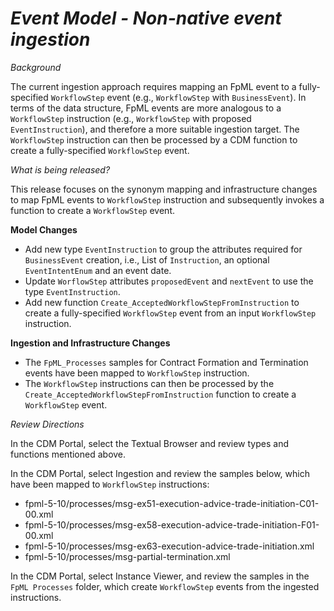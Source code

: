 # *Event Model - Non-native event ingestion*

_Background_

The current ingestion approach requires mapping an FpML event to a fully-specified `WorkflowStep` event (e.g., `WorkflowStep` with `BusinessEvent`).  In terms of the data structure, FpML events are more analogous to a `WorkflowStep` instruction (e.g., `WorkflowStep` with proposed `EventInstruction`), and therefore a more suitable ingestion target.  The `WorkflowStep` instruction can then be processed by a CDM function to create a fully-specified `WorkflowStep` event.  

_What is being released?_

This release focuses on the synonym mapping and infrastructure changes to map FpML events to `WorkflowStep` instruction and subsequently invokes a function to create a `WorkflowStep` event.

**Model Changes**

* Add new type `EventInstruction` to group the attributes required for `BusinessEvent` creation, i.e., List of `Instruction`, an optional `EventIntentEnum` and an event date. 
* Update `WorflowStep` attributes `proposedEvent` and `nextEvent` to use the type `EventInstruction`.
* Add new function `Create_AcceptedWorkflowStepFromInstruction` to create a fully-specified `WorkflowStep` event from an input `WorkflowStep` instruction.

**Ingestion and Infrastructure Changes**

- The `FpML_Processes` samples for Contract Formation and Termination events have been mapped to `WorkflowStep` instruction.
- The `WorkflowStep` instructions can then be processed by the `Create_AcceptedWorkflowStepFromInstruction` function to create a `WorkflowStep` event.

_Review Directions_

In the CDM Portal, select the Textual Browser and review types and functions mentioned above.

In the CDM Portal, select Ingestion and review the samples below, which have been mapped to `WorkflowStep` instructions:

- fpml-5-10/processes/msg-ex51-execution-advice-trade-initiation-C01-00.xml
- fpml-5-10/processes/msg-ex58-execution-advice-trade-initiation-F01-00.xml
- fpml-5-10/processes/msg-ex63-execution-advice-trade-initiation.xml
- fpml-5-10/processes/msg-partial-termination.xml

In the CDM Portal, select Instance Viewer, and review the samples in the `FpML Processes` folder, which create `WorkflowStep` events from the ingested instructions.
